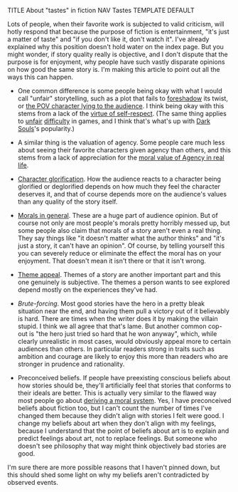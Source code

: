 TITLE About "tastes" in fiction
NAV Tastes
TEMPLATE DEFAULT

Lots of people, when their favorite work is subjected to valid criticism, will hotly respond that because the purpose of fiction is entertainment, "it's just a matter of taste" and "if you don't like it, don't watch it". I've already explained why this position doesn't hold water on the index page. But you might wonder, if story quality really is objective, and I don't dispute that the purpose is for enjoyment, why people have such vastly disparate opinions on how good the same story is. I'm making this article to point out all the ways this can happen.

* One common difference is some people being okay with what I would call "unfair" storytelling, such as a plot that fails to [foreshadow](foreshadowing) its twist, or [the POV character lying to the audience](pov_lying). I think being okay with this stems from a lack of the [virtue of self-respect](/protagonism/virtues). (The same thing applies to [unfair](/game_design/rng) [difficulty](/game_design/trial_and_error) in games, and I think that's what's up with [Dark Souls](/reviews/dark_souls)'s popularity.)

* A similar thing is the valuation of agency. Some people care much less about seeing their favorite characters given agency than others, and this stems from a lack of appreciation for the [moral value of Agency in real life](/protagonism/virtues).

* [Character glorification](glory). How the audience reacts to a character being glorified or deglorified depends on how much they feel the character deserves it, and that of course depends more on the audience's values than any quality of the story itself.

* [Morals in general](messages). These are a huge part of audience opinion. But of course not only are most people's morals pretty horribly messed up, but some people also claim that morals of a story aren't even a real thing. They say things like "it doesn't matter what the author thinks" and "it's just a story, it can't have an opinion". Of course, by telling yourself this you can severely reduce or eliminate the effect the moral has on your enjoyment. That doesn't mean it isn't there or that it isn't wrong.

* [Theme appeal](themes). Themes of a story are another important part and this one genuinely is subjective. The themes a person wants to see explored depend mostly on the experiences they've had.

* *Brute-forcing*. Most good stories have the hero in a pretty bleak situation near the end, and having them pull a victory out of it believably is hard. There are times when the writer does it by making the villain stupid. I think we all agree that that's lame. But another common cop-out is "the hero just tried so hard that he won anyway", which, while clearly unrealistic in most cases, would obviously appeal more to certain audiences than others. In particular readers strong in traits such as ambition and courage are likely to enjoy this more than readers who are stronger in prudence and rationality.

* Preconceived beliefs. If people have preexisting conscious beliefs about how stories should be, they'll artificially feel that stories that conforms to their ideals are better. This is actually very similar to the flawed way most people go about [deriving a moral system](/protagonism/conscience). Yes, I have preconceived beliefs about fiction too, but I can't count the number of times I've changed them because they didn't align with stories I felt were good. I change my beliefs about art when they don't align with my feelings, because I understand that the point of beliefs about art is to explain and predict feelings about art, not to replace feelings. But someone who doesn't see philosophy that way might think objectively bad stories are good.

I'm sure there are more possible reasons that I haven't pinned down, but this should shed some light on why my beliefs aren't contradicted by observed events.
